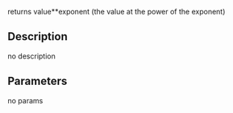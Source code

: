 returns value**exponent (the value at the power of the exponent)



## Description
no description
## Parameters
no params